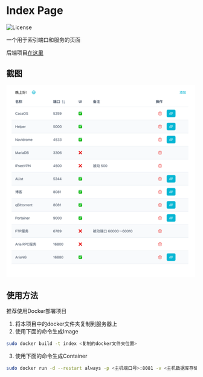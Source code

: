# Index Page

![License](https://img.shields.io/badge/License-MIT-dark_green)

一个用于索引端口和服务的页面

后端项目[在这里](https://github.com/Zhoucheng133/Index-Page-Core)

## 截图

<img src="demo/demo.png" width=500></img>

## 使用方法

推荐使用Docker部署项目

1. 将本项目中的docker文件夹复制到服务器上
2. 使用下面的命令生成Image
```bash
sudo docker build -t index <复制的docker文件夹位置>
```
3. 使用下面的命令生成Container
```bash
sudo docker run -d --restart always -p <主机端口号>:8081 -v <主机数据库存储位置>:/app/db --name index index
```